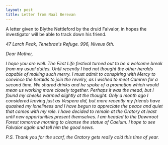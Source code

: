 ```yaml
---
layout: post
title: Letter from Naal Berevan
---
```


A letter given to Blythe Nettleford by the druid Falvalor, in hopes the investigator will be able to track down his friend.

<em>

47 Larch Peak, Tenebrae's Refuge. 996, Niveus 6th.

Dear Mother,

I hope you are well. The First Life festival turned out to be a welcome break from my usual duties. Until recently I had not thought the other heralds capable of making such merry. I must admit to conspiring with Mercy to convince the heralds to join the revelry, as I wished to meet Camren for a second time. We shared drinks and he spoke of a promotion which would mean us working more closely together. Perhaps it was the mead, but I found my cheeks warmed slightly at the thought. Only a month ago I considered leaving just as Vespera did, but more recently my friends have quashed my loneliness and I have begun to appreciate the peace and quiet that comes with my role. I have decided to remain at the Oratory at least until new opportunities present themselves. I am headed to the Dawnroot Forest tomorrow morning to cleanse the statue of Caelum. I hope to see Falvalor again and tell him the good news.

P.S. Thank you for the scarf, the Oratory gets really cold this time of year.

</em>
